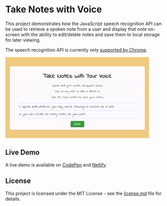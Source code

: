# Take Notes with Voice
This project demonstrates how the JavaScript speech recognition API can be used to retrieve a spoken note from a user and display that note on-screen with the ability to edit/delete notes and save them to local storage for later viewing.

The speech recognition API is currently only [supported by Chrome](https://caniuse.com/#search=speech%20recognition).

![Take Notes with Voice Demo](demo-gif.gif "Take Notes with Voice Demo")

## Live Demo
A live demo is available on [CodePen](https://codepen.io/GeorgePark/pen/jpovrm) and [Netlify](https://take-notes-with-voice.netlify.app/).

## License
This project is licensed under the MIT License - see the [license.md](license.md) file for details.